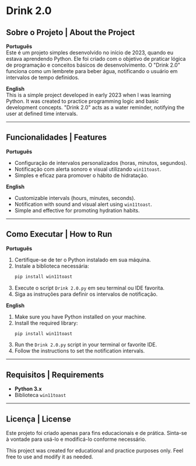 # Drink 2.0

## Sobre o Projeto | About the Project

**Português**  
Este é um projeto simples desenvolvido no início de 2023, quando eu estava aprendendo Python. Ele foi criado com o objetivo de praticar lógica de programação e conceitos básicos de desenvolvimento. O "Drink 2.0" funciona como um lembrete para beber água, notificando o usuário em intervalos de tempo definidos.

**English**  
This is a simple project developed in early 2023 when I was learning Python. It was created to practice programming logic and basic development concepts. "Drink 2.0" acts as a water reminder, notifying the user at defined time intervals.

---

## Funcionalidades | Features

**Português**  
- Configuração de intervalos personalizados (horas, minutos, segundos).  
- Notificação com alerta sonoro e visual utilizando `win11toast`.  
- Simples e eficaz para promover o hábito de hidratação.

**English**  
- Customizable intervals (hours, minutes, seconds).  
- Notification with sound and visual alert using `win11toast`.  
- Simple and effective for promoting hydration habits.

---

## Como Executar | How to Run

**Português**  
1. Certifique-se de ter o Python instalado em sua máquina.  
2. Instale a biblioteca necessária:  
   ```bash
   pip install win11toast
   ```
3. Execute o script `Drink 2.0.py` em seu terminal ou IDE favorita.  
4. Siga as instruções para definir os intervalos de notificação.

**English**  
1. Make sure you have Python installed on your machine.  
2. Install the required library:  
   ```bash
   pip install win11toast
   ```
3. Run the `Drink 2.0.py` script in your terminal or favorite IDE.  
4. Follow the instructions to set the notification intervals.

---

## Requisitos | Requirements

- **Python 3.x**  
- Biblioteca `win11toast`

---

## Licença | License

Este projeto foi criado apenas para fins educacionais e de prática. Sinta-se à vontade para usá-lo e modificá-lo conforme necessário.  

This project was created for educational and practice purposes only. Feel free to use and modify it as needed.
